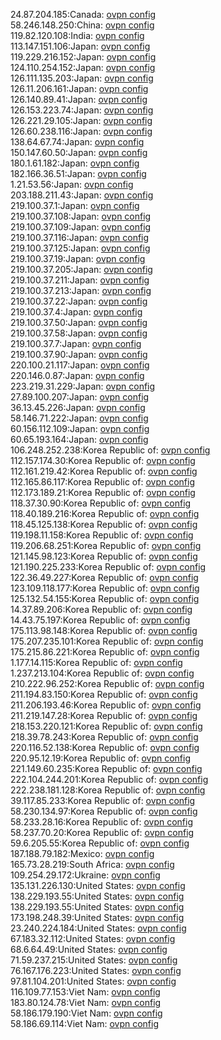 24.87.204.185:Canada: [ovpn config](vpn/24_87_204_185.ovpn)  
58.246.148.250:China: [ovpn config](vpn/58_246_148_250.ovpn)  
119.82.120.108:India: [ovpn config](vpn/119_82_120_108.ovpn)  
113.147.151.106:Japan: [ovpn config](vpn/113_147_151_106.ovpn)  
119.229.216.152:Japan: [ovpn config](vpn/119_229_216_152.ovpn)  
124.110.254.152:Japan: [ovpn config](vpn/124_110_254_152.ovpn)  
126.111.135.203:Japan: [ovpn config](vpn/126_111_135_203.ovpn)  
126.11.206.161:Japan: [ovpn config](vpn/126_11_206_161.ovpn)  
126.140.89.41:Japan: [ovpn config](vpn/126_140_89_41.ovpn)  
126.153.223.74:Japan: [ovpn config](vpn/126_153_223_74.ovpn)  
126.221.29.105:Japan: [ovpn config](vpn/126_221_29_105.ovpn)  
126.60.238.116:Japan: [ovpn config](vpn/126_60_238_116.ovpn)  
138.64.67.74:Japan: [ovpn config](vpn/138_64_67_74.ovpn)  
150.147.60.50:Japan: [ovpn config](vpn/150_147_60_50.ovpn)  
180.1.61.182:Japan: [ovpn config](vpn/180_1_61_182.ovpn)  
182.166.36.51:Japan: [ovpn config](vpn/182_166_36_51.ovpn)  
1.21.53.56:Japan: [ovpn config](vpn/1_21_53_56.ovpn)  
203.188.211.43:Japan: [ovpn config](vpn/203_188_211_43.ovpn)  
219.100.37.1:Japan: [ovpn config](vpn/219_100_37_1.ovpn)  
219.100.37.108:Japan: [ovpn config](vpn/219_100_37_108.ovpn)  
219.100.37.109:Japan: [ovpn config](vpn/219_100_37_109.ovpn)  
219.100.37.116:Japan: [ovpn config](vpn/219_100_37_116.ovpn)  
219.100.37.125:Japan: [ovpn config](vpn/219_100_37_125.ovpn)  
219.100.37.19:Japan: [ovpn config](vpn/219_100_37_19.ovpn)  
219.100.37.205:Japan: [ovpn config](vpn/219_100_37_205.ovpn)  
219.100.37.211:Japan: [ovpn config](vpn/219_100_37_211.ovpn)  
219.100.37.213:Japan: [ovpn config](vpn/219_100_37_213.ovpn)  
219.100.37.22:Japan: [ovpn config](vpn/219_100_37_22.ovpn)  
219.100.37.4:Japan: [ovpn config](vpn/219_100_37_4.ovpn)  
219.100.37.50:Japan: [ovpn config](vpn/219_100_37_50.ovpn)  
219.100.37.58:Japan: [ovpn config](vpn/219_100_37_58.ovpn)  
219.100.37.7:Japan: [ovpn config](vpn/219_100_37_7.ovpn)  
219.100.37.90:Japan: [ovpn config](vpn/219_100_37_90.ovpn)  
220.100.21.117:Japan: [ovpn config](vpn/220_100_21_117.ovpn)  
220.146.0.87:Japan: [ovpn config](vpn/220_146_0_87.ovpn)  
223.219.31.229:Japan: [ovpn config](vpn/223_219_31_229.ovpn)  
27.89.100.207:Japan: [ovpn config](vpn/27_89_100_207.ovpn)  
36.13.45.226:Japan: [ovpn config](vpn/36_13_45_226.ovpn)  
58.146.71.222:Japan: [ovpn config](vpn/58_146_71_222.ovpn)  
60.156.112.109:Japan: [ovpn config](vpn/60_156_112_109.ovpn)  
60.65.193.164:Japan: [ovpn config](vpn/60_65_193_164.ovpn)  
106.248.252.238:Korea Republic of: [ovpn config](vpn/106_248_252_238.ovpn)  
112.157.174.30:Korea Republic of: [ovpn config](vpn/112_157_174_30.ovpn)  
112.161.219.42:Korea Republic of: [ovpn config](vpn/112_161_219_42.ovpn)  
112.165.86.117:Korea Republic of: [ovpn config](vpn/112_165_86_117.ovpn)  
112.173.189.21:Korea Republic of: [ovpn config](vpn/112_173_189_21.ovpn)  
118.37.30.90:Korea Republic of: [ovpn config](vpn/118_37_30_90.ovpn)  
118.40.189.216:Korea Republic of: [ovpn config](vpn/118_40_189_216.ovpn)  
118.45.125.138:Korea Republic of: [ovpn config](vpn/118_45_125_138.ovpn)  
119.198.11.158:Korea Republic of: [ovpn config](vpn/119_198_11_158.ovpn)  
119.206.68.251:Korea Republic of: [ovpn config](vpn/119_206_68_251.ovpn)  
121.145.98.123:Korea Republic of: [ovpn config](vpn/121_145_98_123.ovpn)  
121.190.225.233:Korea Republic of: [ovpn config](vpn/121_190_225_233.ovpn)  
122.36.49.227:Korea Republic of: [ovpn config](vpn/122_36_49_227.ovpn)  
123.109.118.177:Korea Republic of: [ovpn config](vpn/123_109_118_177.ovpn)  
125.132.54.155:Korea Republic of: [ovpn config](vpn/125_132_54_155.ovpn)  
14.37.89.206:Korea Republic of: [ovpn config](vpn/14_37_89_206.ovpn)  
14.43.75.197:Korea Republic of: [ovpn config](vpn/14_43_75_197.ovpn)  
175.113.98.148:Korea Republic of: [ovpn config](vpn/175_113_98_148.ovpn)  
175.207.235.101:Korea Republic of: [ovpn config](vpn/175_207_235_101.ovpn)  
175.215.86.221:Korea Republic of: [ovpn config](vpn/175_215_86_221.ovpn)  
1.177.14.115:Korea Republic of: [ovpn config](vpn/1_177_14_115.ovpn)  
1.237.213.104:Korea Republic of: [ovpn config](vpn/1_237_213_104.ovpn)  
210.222.96.252:Korea Republic of: [ovpn config](vpn/210_222_96_252.ovpn)  
211.194.83.150:Korea Republic of: [ovpn config](vpn/211_194_83_150.ovpn)  
211.206.193.46:Korea Republic of: [ovpn config](vpn/211_206_193_46.ovpn)  
211.219.147.28:Korea Republic of: [ovpn config](vpn/211_219_147_28.ovpn)  
218.153.220.121:Korea Republic of: [ovpn config](vpn/218_153_220_121.ovpn)  
218.39.78.243:Korea Republic of: [ovpn config](vpn/218_39_78_243.ovpn)  
220.116.52.138:Korea Republic of: [ovpn config](vpn/220_116_52_138.ovpn)  
220.95.12.19:Korea Republic of: [ovpn config](vpn/220_95_12_19.ovpn)  
221.149.60.235:Korea Republic of: [ovpn config](vpn/221_149_60_235.ovpn)  
222.104.244.201:Korea Republic of: [ovpn config](vpn/222_104_244_201.ovpn)  
222.238.181.128:Korea Republic of: [ovpn config](vpn/222_238_181_128.ovpn)  
39.117.85.233:Korea Republic of: [ovpn config](vpn/39_117_85_233.ovpn)  
58.230.134.97:Korea Republic of: [ovpn config](vpn/58_230_134_97.ovpn)  
58.233.28.16:Korea Republic of: [ovpn config](vpn/58_233_28_16.ovpn)  
58.237.70.20:Korea Republic of: [ovpn config](vpn/58_237_70_20.ovpn)  
59.6.205.55:Korea Republic of: [ovpn config](vpn/59_6_205_55.ovpn)  
187.188.79.182:Mexico: [ovpn config](vpn/187_188_79_182.ovpn)  
165.73.28.219:South Africa: [ovpn config](vpn/165_73_28_219.ovpn)  
109.254.29.172:Ukraine: [ovpn config](vpn/109_254_29_172.ovpn)  
135.131.226.130:United States: [ovpn config](vpn/135_131_226_130.ovpn)  
138.229.193.55:United States: [ovpn config](vpn/138_229_193_55.ovpn)  
138.229.193.55:United States: [ovpn config](vpn/138_229_193_55.ovpn)  
173.198.248.39:United States: [ovpn config](vpn/173_198_248_39.ovpn)  
23.240.224.184:United States: [ovpn config](vpn/23_240_224_184.ovpn)  
67.183.32.112:United States: [ovpn config](vpn/67_183_32_112.ovpn)  
68.6.64.49:United States: [ovpn config](vpn/68_6_64_49.ovpn)  
71.59.237.215:United States: [ovpn config](vpn/71_59_237_215.ovpn)  
76.167.176.223:United States: [ovpn config](vpn/76_167_176_223.ovpn)  
97.81.104.201:United States: [ovpn config](vpn/97_81_104_201.ovpn)  
116.109.77.153:Viet Nam: [ovpn config](vpn/116_109_77_153.ovpn)  
183.80.124.78:Viet Nam: [ovpn config](vpn/183_80_124_78.ovpn)  
58.186.179.190:Viet Nam: [ovpn config](vpn/58_186_179_190.ovpn)  
58.186.69.114:Viet Nam: [ovpn config](vpn/58_186_69_114.ovpn)  
